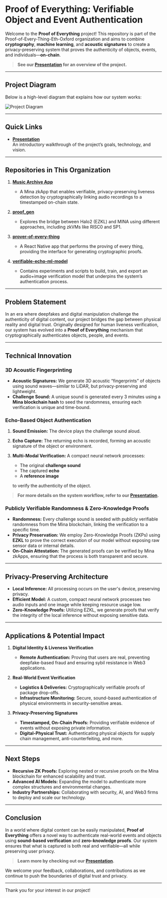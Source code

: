# Proof of Everything: Verifiable Object and Event Authentication

Welcome to the **Proof of Everything** project! This repository is part of the Proof-of-Every-Thing-Eth-Oxford organization and aims to combine **cryptography**, **machine learning**, and **acoustic signatures** to create a privacy-preserving system that proves the authenticity of objects, events, and individuals—**on-chain**.

> **See our [Presentation](https://www.canva.com/design/DAGejCBzjx4/mQu49B6K0e26smrSgZlrxg/edit?utm_content=DAGejCBzjx4&utm_campaign=designshare&utm_medium=link2&utm_source=sharebutton) for an overview of the project.**

---

## Project Diagram

Below is a high-level diagram that explains how our system works:

![Project Diagram](../images/diagram.png)

---

## Quick Links

- **[Presentation](https://www.canva.com/design/DAGejCBzjx4/mQu49B6K0e26smrSgZlrxg/edit?utm_content=DAGejCBzjx4&utm_campaign=designshare&utm_medium=link2&utm_source=sharebutton)**  
  An introductory walkthrough of the project’s goals, technology, and vision.

---

## Repositories in This Organization

1. **[Music Archive App](https://github.com/Proof-of-Every-Thing-Eth-Oxford/music-archive-app)**
   - A Mina zkApp that enables verifiable, privacy-preserving liveness detection by cryptographically linking audio recordings to a timestamped on-chain state.

2. **[proof_gen](https://github.com/Proof-of-Every-Thing-Eth-Oxford/proof_gen)**
   - Explores the bridge between Halo2 (EZKL) and MINA using different approaches, including zkVMs like RISC0 and SP1.

3. **[prover-of-every-thing](https://github.com/Proof-of-Every-Thing-Eth-Oxford/prover-of-every-thing)**
   - A React Native app that performs the proving of every thing, providing the interface for generating cryptographic proofs.

4. **[verifiable-echo-ml-model](https://github.com/Proof-of-Every-Thing-Eth-Oxford/verifiable-echo-ml-model)**
   - Contains experiments and scripts to build, train, and export an audio+image verification model that underpins the system’s authentication process.

---

## Problem Statement

In an era where deepfakes and digital manipulation challenge the authenticity of digital content, our project bridges the gap between physical reality and digital trust. Originally designed for human liveness verification, our system has evolved into a **Proof of Everything** mechanism that cryptographically authenticates objects, people, and events.

---

## Technical Innovation

### 3D Acoustic Fingerprinting
- **Acoustic Signatures:** We generate 3D acoustic “fingerprints” of objects using sound waves—similar to LiDAR, but privacy-preserving and lightweight.
- **Challenge Sound:** A unique sound is generated every 3 minutes using a **Mina blockchain hash** to seed the randomness, ensuring each verification is unique and time-bound.

### Echo-Based Object Authentication
1. **Sound Emission:** The device plays the challenge sound aloud.
2. **Echo Capture:** The returning echo is recorded, forming an acoustic signature of the object or environment.
3. **Multi-Modal Verification:** A compact neural network processes:
   - The original **challenge sound**
   - The captured **echo**
   - A **reference image**
   
   to verify the authenticity of the object.

> **For more details on the system workflow, refer to our [Presentation](https://www.canva.com/design/DAGejCBzjx4/mQu49B6K0e26smrSgZlrxg/edit?utm_content=DAGejCBzjx4&utm_campaign=designshare&utm_medium=link2&utm_source=sharebutton).**

### Publicly Verifiable Randomness & Zero-Knowledge Proofs
- **Randomness:** Every challenge sound is seeded with publicly verifiable randomness from the Mina blockchain, linking the verification to a specific time.
- **Privacy Preservation:** We employ Zero-Knowledge Proofs (ZKPs) using **EZKL** to prove the correct execution of our model without exposing raw sensor data or internal details.
- **On-Chain Attestation:** The generated proofs can be verified by Mina zkApps, ensuring that the process is both transparent and secure.

---

## Privacy-Preserving Architecture

- **Local Inference:** All processing occurs on the user's device, preserving privacy.
- **Efficient Model:** A custom, compact neural network processes two audio inputs and one image while keeping resource usage low.
- **Zero-Knowledge Proofs:** Utilizing EZKL, we generate proofs that verify the integrity of the local inference without exposing sensitive data.

---

## Applications & Potential Impact

1. **Digital Identity & Liveness Verification**
   - **Remote Authentication:** Proving that users are real, preventing deepfake-based fraud and ensuring sybil resistance in Web3 applications.
  
2. **Real-World Event Verification**
   - **Logistics & Deliveries:** Cryptographically verifiable proofs of package drop-offs.
   - **Infrastructure Monitoring:** Secure, sound-based authentication of physical environments in security-sensitive areas.
  
3. **Privacy-Preserving Signatures**
   - **Timestamped, On-Chain Proofs:** Providing verifiable evidence of events without exposing private information.
   - **Digital-Physical Trust:** Authenticating physical objects for supply chain management, anti-counterfeiting, and more.

---

## Next Steps

- **Recursive ZK Proofs:** Exploring nested or recursive proofs on the Mina blockchain for enhanced scalability and trust.
- **Advanced AI Models:** Expanding the model to authenticate more complex structures and environmental changes.
- **Industry Partnerships:** Collaborating with security, AI, and Web3 firms to deploy and scale our technology.

---

## Conclusion

In a world where digital content can be easily manipulated, **Proof of Everything** offers a novel way to authenticate real-world events and objects using **sound-based verification** and **zero-knowledge proofs**. Our system ensures that what is captured is both real and verifiable—all while preserving user privacy.

> **Learn more by checking out our [Presentation](https://www.canva.com/design/DAGejCBzjx4/mQu49B6K0e26smrSgZlrxg/edit?utm_content=DAGejCBzjx4&utm_campaign=designshare&utm_medium=link2&utm_source=sharebutton).**

We welcome your feedback, collaborations, and contributions as we continue to push the boundaries of digital trust and privacy.

---

Thank you for your interest in our project!
